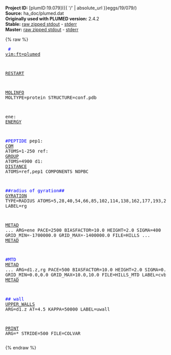 **Project ID:** [plumID:19.079]({{ '/' | absolute_url }}eggs/19/079/)  
**Source:** ha_doc/plumed.dat  
**Originally used with PLUMED version:** 2.4.2  
**Stable:** [raw zipped stdout](plumed.dat.plumed.stdout.txt.zip) - [stderr](plumed.dat.plumed.stderr)  
**Master:** [raw zipped stdout](plumed.dat.plumed_master.stdout.txt.zip) - [stderr](plumed.dat.plumed_master.stderr)  

{% raw %}<pre>
<span style="color:blue"># <a href="https://plumed.github.io/doc-master/user-doc/html/_vim_syntax.html">vim:ft=plumed</a></span>

<a href="https://plumed.github.io/doc-master/user-doc/html/_r_e_s_t_a_r_t.html">RESTART</a>

<a href="https://plumed.github.io/doc-master/user-doc/html/_m_o_l_i_n_f_o.html">MOLINFO</a> MOLTYPE=protein STRUCTURE=conf.pdb

ene: <a href="https://plumed.github.io/doc-master/user-doc/html/_e_n_e_r_g_y.html">ENERGY</a>

<span style="color:blue">#PEPTIDE</span>
pep1: <a href="https://plumed.github.io/doc-master/user-doc/html/_c_o_m.html">COM</a> ATOMS=1-250
ref: <a href="https://plumed.github.io/doc-master/user-doc/html/_g_r_o_u_p.html">GROUP</a> ATOMS=4900
d1: <a href="https://plumed.github.io/doc-master/user-doc/html/_d_i_s_t_a_n_c_e.html">DISTANCE</a> ATOMS=ref,pep1 COMPONENTS NOPBC

<span style="color:blue">##radius of gyration##</span>
<a href="https://plumed.github.io/doc-master/user-doc/html/_g_y_r_a_t_i_o_n.html">GYRATION</a> TYPE=RADIUS ATOMS=5,28,40,54,66,85,102,114,138,162,177,193,204,219,238 LABEL=rg


<a href="https://plumed.github.io/doc-master/user-doc/html/_m_e_t_a_d.html">METAD</a> ...
ARG=ene
PACE=2500 BIASFACTOR=10.0 HEIGHT=2.0
SIGMA=400
GRID_MIN=-1700000.0
GRID_MAX=-1400000.0
FILE=HILLS
... <a href="https://plumed.github.io/doc-master/user-doc/html/_m_e_t_a_d.html">METAD</a>


<span style="color:blue">#MTD</span>
<a href="https://plumed.github.io/doc-master/user-doc/html/_m_e_t_a_d.html">METAD</a> ...
ARG=d1.z,rg
PACE=500 BIASFACTOR=10.0 HEIGHT=2.0
SIGMA=0.01,0.02
GRID_MIN=0.0,0.0
GRID_MAX=10.0,10.0
FILE=HILLS_MTD
LABEL=cvbias
... <a href="https://plumed.github.io/doc-master/user-doc/html/_m_e_t_a_d.html">METAD</a>


<span style="color:blue">## wall </span>
<a href="https://plumed.github.io/doc-master/user-doc/html/_u_p_p_e_r__w_a_l_l_s.html">UPPER_WALLS</a> ARG=d1.z AT=4.5 KAPPA=50000 LABEL=uwall

<a href="https://plumed.github.io/doc-master/user-doc/html/_p_r_i_n_t.html">PRINT</a> ARG=* STRIDE=500 FILE=COLVAR
</pre>{% endraw %}
